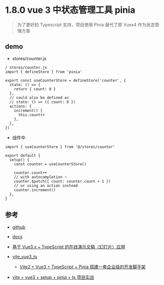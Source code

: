 # 1.8.0 vue 3 中状态管理工具 pinia

>为了更好的 Typescript 支持，项目使用 Pinia 替代了原 Vuex4 作为状态管理方案


## demo

- stores/counter.js

```
/ stores/counter.js
import { defineStore } from 'pinia'

export const useCounterStore = defineStore('counter', {
  state: () => {
    return { count: 0 }
  },
  // could also be defined as
  // state: () => ({ count: 0 })
  actions: {
    increment() {
      this.count++
    },
  },
})
```

- 组件中

```
import { useCounterStore } from '@/stores/counter'

export default {
  setup() {
    const counter = useCounterStore()

    counter.count++
    // with autocompletion ✨
    counter.$patch({ count: counter.count + 1 })
    // or using an action instead
    counter.increment()
  },
}
```

## 参考
- [github](https://github.com/vuejs/pinia)
- [docs](https://pinia.vuejs.org/introduction.html#why-should-i-use-pinia)

- [基于 Vue3.x + TypeScript 的在线演示文稿（幻灯片）应用](https://github.com/pipipi-pikachu/PPTist)

- [vite_vue3_ts](https://github.com/xushanpei/vite_vue3_ts)
  - [Vite2 + Vue3 + TypeScript + Pinia 搭建一套企业级的开发脚手架](https://juejin.cn/post/7036745610954801166)


- [vite + vue3 + setup + pinia + ts 项目实战](https://juejin.cn/post/7041188884864040991)
